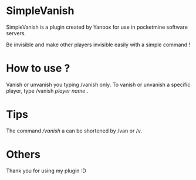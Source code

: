 SimpleVanish
============

SimpleVanish is a plugin created by Yanoox for use in pocketmine software servers.

Be invisible and make other players invisible easily with a simple command !

How to use ?
============

Vanish or unvanish you typing /vanish only.
To vanish or unvanish a specific player, type /vanish *player name* .

Tips
====

The command */vanish* a can be shortened by /van or /v.

Others
======

Thank you for using my plugin :D
